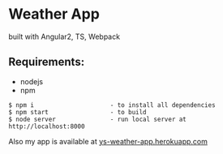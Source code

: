 # Weather App
built with Angular2, TS, Webpack

## Requirements:
- nodejs
- npm

```
$ npm i                     - to install all dependencies
$ npm start                 - to build
$ node server               - run local server at http://localhost:8000
```

Also my app is available at [ys-weather-app.herokuapp.com](https://ys-weatherapp.herokuapp.com/)
